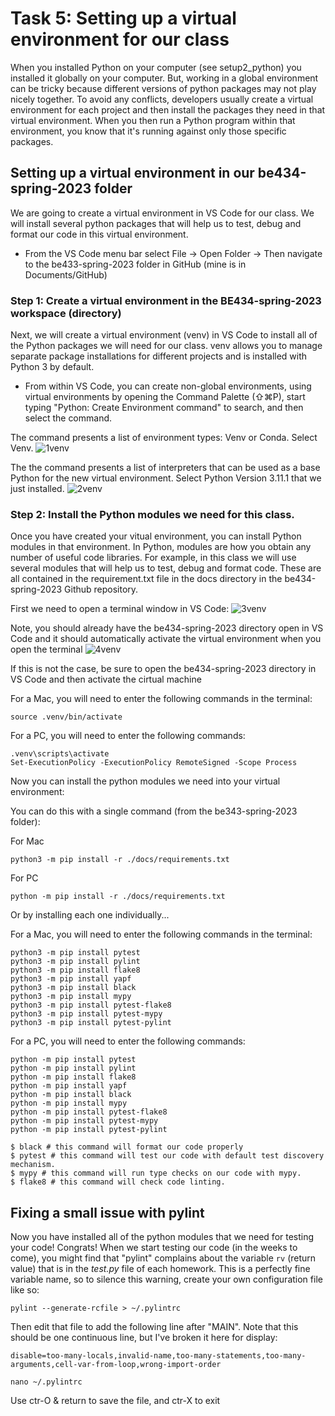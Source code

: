 # Task 5: Setting up a virtual environment for our class

When you installed Python on your computer (see setup2_python) you installed it globally on your computer. But, working in a global environment can be tricky because different versions of python packages may not play nicely together. To avoid any conflicts, developers usually create a virtual environment for each project and then install the packages they need in that virtual environment. When you then run a Python program within that environment, you know that it's running against only those specific packages. 

## Setting up a virtual environment in our be434-spring-2023 folder

We are going to create a virtual environment in VS Code for our class. We will install several python packages that will help us to test, debug and format our code in this virtual environment. 

* From the VS Code menu bar select File -> Open Folder -> Then navigate to the be433-spring-2023 folder in GitHub (mine is in Documents/GitHub)

### Step 1: Create a virtual environment in the BE434-spring-2023 workspace (directory)

Next, we will create a virtual environment (venv) in VS Code to install all of the Python packages we will need for our class. 
venv allows you to manage separate package installations for different projects and is installed with Python 3 by default.

* From within VS Code, you can create non-global environments, using virtual environments by opening the Command Palette (⇧⌘P), start typing "Python: Create Environment command" to search, and then select the command.

The command presents a list of environment types: Venv or Conda. Select Venv.
![1venv](./images/1_venv_select_env_type.png "Selecting a venv type")

The the command presents a list of interpreters that can be used as a base Python for the new virtual environment. Select Python Version 3.11.1 that we just installed.
![2venv](./images/2_venv_select_python_version.png "Selecting a venv python version")


### Step 2: Install the Python modules we need for this class.

Once you have created your vitual environment, you can install Python modules in that environment. In Python, modules are how you obtain any number of useful code libraries. For example, in this class we will use several modules that will help us to test, debug and format code. These are all contained in the requirement.txt file in the docs directory in the be434-spring-2023 Github repository.  

First we need to open a terminal window in VS Code:
![3venv](./images/vscode_open_terminal.png "Opening a terminal in VS Code")

Note, you should already have the be434-spring-2023 directory open in VS Code and it should automatically activate the virtual environment when you open the terminal
![4venv](./images/3_venv_activate_env.png "Activating a virtual environment")

If this is not the case, be sure to open the be434-spring-2023 directory in VS Code and then activate the cirtual machine

For a Mac, you will need to enter the following commands in the terminal:
```
source .venv/bin/activate
```

For a PC, you will need to enter the following commands:
```
.venv\scripts\activate
Set-ExecutionPolicy -ExecutionPolicy RemoteSigned -Scope Process
```

Now you can install the python modules we need into your virtual environment:

You can do this with a single command (from the be343-spring-2023 folder):

For Mac
```
python3 -m pip install -r ./docs/requirements.txt
```

For PC
```
python -m pip install -r ./docs/requirements.txt
```

Or by installing each one individually...

For a Mac, you will need to enter the following commands in the terminal:
```
python3 -m pip install pytest
python3 -m pip install pylint
python3 -m pip install flake8
python3 -m pip install yapf
python3 -m pip install black
python3 -m pip install mypy
python3 -m pip install pytest-flake8
python3 -m pip install pytest-mypy
python3 -m pip install pytest-pylint
```

For a PC, you will need to enter the following commands:
```
python -m pip install pytest
python -m pip install pylint
python -m pip install flake8
python -m pip install yapf
python -m pip install black
python -m pip install mypy
python -m pip install pytest-flake8
python -m pip install pytest-mypy
python -m pip install pytest-pylint
```

```
$ black # this command will format our code properly
$ pytest # this command will test our code with default test discovery mechanism.
$ mypy # this command will run type checks on our code with mypy.
$ flake8 # this command will check code linting.
```

## Fixing a small issue with pylint
Now you have installed all of the python modules that we need for testing your code! Congrats! When we start testing our code (in the weeks to come), you might find that "pylint" complains about the variable `rv` (return value) that is in the _test.py_ file of each homework. This is a perfectly fine variable name, so to silence this warning, create your own configuration file like so:

```
pylint --generate-rcfile > ~/.pylintrc
```

Then edit that file to add the following line after "MAIN". Note that this should be one continuous line, but I've broken it here for display:

```
disable=too-many-locals,invalid-name,too-many-statements,too-many-arguments,cell-var-from-loop,wrong-import-order
``` 

```
nano ~/.pylintrc
```
Use ctr-O & return to save the file, and ctr-X to exit